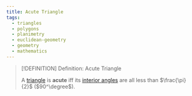 ```yaml
---
title: Acute Triangle
tags:
  - triangles
  - polygons
  - planimetry
  - euclidean-geometry
  - geometry
  - mathematics
---
```


>[!DEFINITION] Definition: Acute Triangle
>
>A [triangle](Triangles.md) is **acute** iff its [interior angles](../Polygons.md) are all less than $\frac{\pi}{2}$ ($90^\degree$).
>